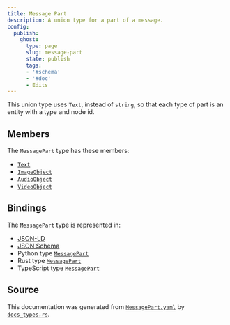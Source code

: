 ```yaml
---
title: Message Part
description: A union type for a part of a message.
config:
  publish:
    ghost:
      type: page
      slug: message-part
      state: publish
      tags:
      - '#schema'
      - '#doc'
      - Edits
---
```


This union type uses `Text`, instead of `string`, so that each type of part
is an entity with a type and node id.


## Members

The `MessagePart` type has these members:

- [`Text`](https://stencila.ghost.io/docs/reference/schema/text)
- [`ImageObject`](https://stencila.ghost.io/docs/reference/schema/image-object)
- [`AudioObject`](https://stencila.ghost.io/docs/reference/schema/audio-object)
- [`VideoObject`](https://stencila.ghost.io/docs/reference/schema/video-object)

## Bindings

The `MessagePart` type is represented in:

- [JSON-LD](https://stencila.org/MessagePart.jsonld)
- [JSON Schema](https://stencila.org/MessagePart.schema.json)
- Python type [`MessagePart`](https://github.com/stencila/stencila/blob/main/python/python/stencila/types/message_part.py)
- Rust type [`MessagePart`](https://github.com/stencila/stencila/blob/main/rust/schema/src/types/message_part.rs)
- TypeScript type [`MessagePart`](https://github.com/stencila/stencila/blob/main/ts/src/types/MessagePart.ts)

## Source

This documentation was generated from [`MessagePart.yaml`](https://github.com/stencila/stencila/blob/main/schema/MessagePart.yaml) by [`docs_types.rs`](https://github.com/stencila/stencila/blob/main/rust/schema-gen/src/docs_types.rs).
